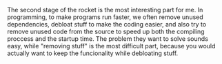 The second stage of the rocket is the most interesting part for me. In programming, to make
programs run faster, we often remove unused dependencies, debloat stuff to make the coding
easier, and also try to remove unused code from the source to speed up both the compiling
proccess and the startup time. The problem they want to solve sounds easy, while "removing
stuff" is the most difficult part, because you would actually want to keep the funcionality
while debloating stuff.
